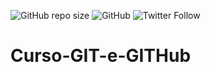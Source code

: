![GitHub repo size](https://img.shields.io/github/repo-size/maxwellssilva/Curso-GIT-e-GITHub)
![GitHub](https://img.shields.io/github/license/maxwellssilva/Curso-GIT-e-GITHub)
![Twitter Follow](https://img.shields.io/twitter/follow/maxwellss_?label=Seguir&style=social)
# Curso-GIT-e-GITHub
